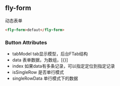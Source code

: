 ## fly-form

动态表单

```html
<fly-form>defaut</fly-form>
```

### Button Attributes

+ tabModel tab显示模型，后台FTab结构
+ data  表单数据，为数组，[{}]
+ index 如果data有多条记录，可以指定定位到指定记录
+ isSingleRow   是否单行模式
+ singleRowData 单行模式下的数据